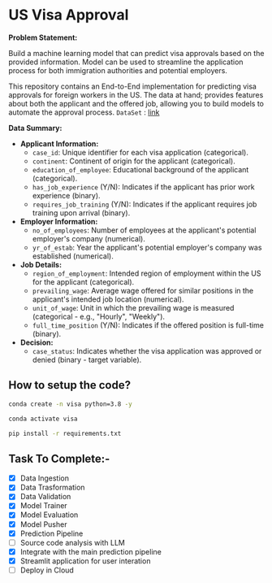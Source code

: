 # US Visa Approval 

**Problem Statement:**

Build a machine learning model that can predict visa approvals based on the provided information. Model can be used to streamline the application process for both immigration authorities and potential employers.

This repository contains an End-to-End implementation for predicting visa approvals for foreign workers in the US. The data at hand; provides features about both the applicant and the offered job, allowing you to build models to automate the approval process.
`DataSet` : [link](https://www.kaggle.com/datasets/moro23/easyvisa-dataset)


**Data Summary:**

* **Applicant Information:**
    * `case_id`: Unique identifier for each visa application (categorical).
    * `continent`: Continent of origin for the applicant (categorical).
    * `education_of_employee`: Educational background of the applicant (categorical).
    * `has_job_experience` (Y/N): Indicates if the applicant has prior work experience (binary).
    * `requires_job_training` (Y/N): Indicates if the applicant requires job training upon arrival (binary).
* **Employer Information:**
    * `no_of_employees`: Number of employees at the applicant's potential employer's company (numerical).
    * `yr_of_estab`: Year the applicant's potential employer's company was established (numerical).
* **Job Details:**
    * `region_of_employment`: Intended region of employment within the US for the applicant (categorical).
    * `prevailing_wage`: Average wage offered for similar positions in the applicant's intended job location (numerical).
    * `unit_of_wage`: Unit in which the prevailing wage is measured (categorical - e.g., "Hourly", "Weekly").
    * `full_time_position` (Y/N): Indicates if the offered position is full-time (binary).
* **Decision:**
    * `case_status`: Indicates whether the visa application was approved or denied (binary - target variable).


## How to setup the code?

```bash
conda create -n visa python=3.8 -y
```

```bash
conda activate visa
```

```bash
pip install -r requirements.txt
```


## Task To Complete:-

- [x] Data Ingestion
- [x] Data Trasformation
- [x] Data Validation
- [x] Model Trainer
- [x] Model Evaluation
- [x] Model Pusher
- [x] Prediction Pipeline 
- [ ] Source code analysis with LLM
- [x] Integrate with the main prediction pipeline
- [x] Streamlit application for user interation
- [ ] Deploy in Cloud
